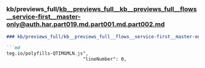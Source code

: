 ### kb/previews_full/kb__previews_full__kb__previews_full__flows__service-first__master-only@auth.har.part019.md.part001.md.part002.md

```md
### kb/previews_full/kb__previews_full__flows__service-first__master-only@auth.har.part019.md.part001.md (part 002)

```md
teg.io/polyfills-QTIMGMLN.js",
                            "lineNumber": 0,
                 
```

```

```
